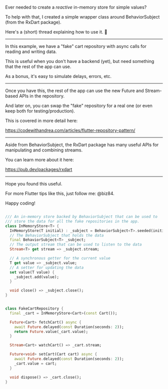 Ever needed to create a *reactive* in-memory store for simple values?

To help with that, I created a simple wrapper class around BehaviorSubject (from the RxDart package).

Here's a (short) thread explaining how to use it. 🧵

---


In this example, we have a "fake" cart repository with async calls for reading and writing data.

This is useful when you don't have a backend (yet), but need something that the rest of the app can use.

As a bonus, it's easy to simulate delays, errors, etc.

---

Once you have this, the rest of the app can use the new Future and Stream-based APIs in the repository.

And later on, you can swap the "fake" repository for a real one (or even keep both for testing/production).

This is covered in more detail here:

https://codewithandrea.com/articles/flutter-repository-pattern/

---

Aside from BehaviorSubject, the RxDart package has many useful APIs for manipulating and combining streams.

You can learn more about it here:

https://pub.dev/packages/rxdart

---

Hope you found this useful.

For more Flutter tips like this, just follow me: @biz84.

Happy coding!


```dart

/// An in-memory store backed by BehaviorSubject that can be used to
/// store the data for all the fake repositories in the app.
class InMemoryStore<T> {
  InMemoryStore(T initial) : _subject = BehaviorSubject<T>.seeded(initial);
  // The BehaviorSubject that holds the data
  final BehaviorSubject<T> _subject;
  // The output stream that can be used to listen to the data
  Stream<T> get stream => _subject.stream;

  // A synchronous getter for the current value
  T get value => _subject.value;
  // A setter for updating the data
  set value(T value) {
    _subject.add(value);
  }

  void close() => _subject.close();
}


class FakeCartRepository {
  final _cart = InMemoryStore<Cart>(const Cart());

  Future<Cart> fetchCart() async {
    await Future.delayed(const Duration(seconds: 2));
    return Future.value(_cart.value);
  }

  Stream<Cart> watchCart() => _cart.stream;

  Future<void> setCart(Cart cart) async {
    await Future.delayed(const Duration(seconds: 2));
    _cart.value = cart;
  }

  void dispose() => _cart.close();
}
```